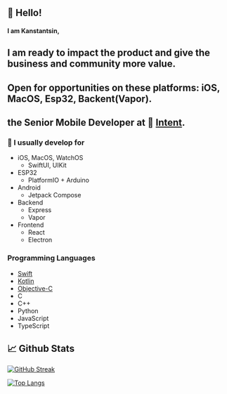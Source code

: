 ## 👋 Hello!
<!-- Add a quick bio about you, use emojis to emphatize concepts -->

#### I am Kanstantsin, 

## I am ready to impact the product and give the business and community more value. 
## Open for opportunities on these platforms: iOS, MacOS, Esp32, Backent(Vapor).

## the Senior Mobile Developer at 🔴 [Intent](https://withintent.com).

<!-- List your skills, link them to their repository so it's easy to browse them -->
### 🔬 I usually develop for 
* iOS, MacOS, WatchOS
  * SwiftUI, UIKit 
* ESP32 
  * PlatformIO + Arduino 
* Android
  * Jetpack Compose
* Backend
  * Express
  * Vapor
* Frontend
  * React 
  * Electron

### Programming Languages
  * [Swift](https://github.com/kanstantsin-bucha?tab=repositories&q=&type=&language=swift)
  * [Kotlin](https://github.com/kanstantsin-bucha?tab=repositories&q=&type=&language=kotlin)
  * [Objective-C](https://github.com/kanstantsin-bucha?tab=repositories&q=&type=&language=objective-c)
  * C
  * C++
  * Python
  * JavaScript
  * TypeScript
 
## 📈 Github Stats

[![GitHub Streak](http://github-readme-streak-stats.herokuapp.com?user=kanstantsin-bucha&theme=dark&hide_border=true)](https://git.io/streak-stats)

[![Top Langs](https://github-readme-stats.vercel.app/api/top-langs/?username=kanstantsin-bucha&count_private=true&hide=c)](https://github.com/matteocrippa)
